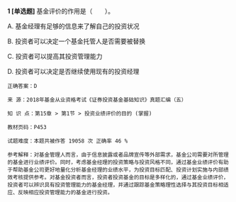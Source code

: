 **1 [单选题]** 基金评价的作用是（&emsp;&emsp;）。

A. 基金经理有足够的信息来了解自己的投资状况

B. 投资者可以决定一个基金托管人是否需要被替换

C. 投资者可以提高其投资管理能力

D. 投资者可以决定是否继续使用现有的投资经理

```
正确答案：D

来 源：2018年基金从业资格考试《证券投资基金基础知识》真题汇编（五）

知 识 点：第15章 > 第1节 > 投资业绩评价的目的 (掌握)

教材页码：P453

试题难度：本题共被作答 19058 次 正确率 46 %

参考解释：对基金管理人而言，由于信息披露或者品牌宣传等外部需求，基金公司需要对所管理的基金进行业绩评价。同时，考虑基金经理的投资策略与投资风格不同，通过基金业绩评价有助于帮助基金公司更好地量化分析基金经理的业绩水平，为投资目标匹配、投资计划实施与内部绩效考核提供参考。对基金投资者而言，投资者投资基金的目标是多样化的，通过基金业绩评价，投资者可以辨识具有投资管理能力的基金经理，并通过跟踪基金策略理性选择与其投资目标相适应、反映相应投资管理能力的基金进行投资。
```

